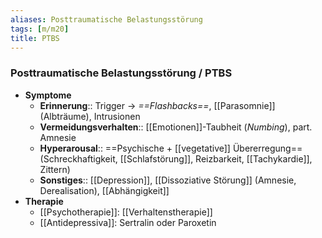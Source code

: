 ```yaml
---
aliases: Posttraumatische Belastungsstörung
tags: [m/m20]
title: PTBS
---
```

### Posttraumatische Belastungsstörung / PTBS
- **Symptome**
	- **Erinnerung**:: Trigger → *==Flashbacks==*, [[Parasomnie]] (Albträume), Intrusionen
	- **Vermeidungsverhalten**:: [[Emotionen]]-Taubheit (*Numbing*), part. Amnesie
	- **Hyperarousal**:: ==Psychische + [[vegetative]] Übererregung== (Schreckhaftigkeit, [[Schlafstörung]], Reizbarkeit, [[Tachykardie]], Zittern)
	- **Sonstiges**:: [[Depression]], [[Dissoziative Störung]] (Amnesie, Derealisation), [[Abhängigkeit]]
- **Therapie**
	- [[Psychotherapie]]: [[Verhaltenstherapie]]
	- [[Antidepressiva]]: Sertralin oder Paroxetin